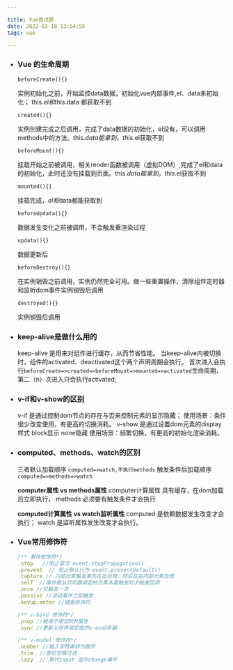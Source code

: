 ```yaml
---

title: Vue面试题
date: 2022-03-18 13:54:55
tags: vue

---
```


- ### Vue 的生命周期

  `beforeCreate(){}`

   实例初始化之前，开始监控data数据，初始化vue内部事件,el、data未初始化； this.$el和this.$data 都获取不到

  `created(){}   ` 

   实例创建完成之后调用，完成了data数据的初始化，el没有，可以调用methods中的方法。this.$data能拿到，this.$el获取不到

  `beforeMount(){} ` 

   挂载开始之前被调用，相关render函数被调用（虚拟DOM）,完成了el和data的初始化，此时还没有挂载到页面。this.$data能拿到，this.$el获取不到

  `mounted(){}  `

   挂载完成，$el和$data都能获取到

  `beforeUpdata(){}`

   数据发生变化之前被调用，不会触发重渲染过程

  `updata(){}`

   数据更新后

  `beforeDestroy(){}`

   在实例销毁之前调用，实例仍然完全可用。做一些重置操作，清除组件定时器和监听dom事件实例销毁后调用

  `destroyed(){}`

   实例销毁后调用

- ### keep-alive是做什么用的

  keep-alive 是用来对组件进行缓存，从而节省性能。
  当keep-alive内被切换时，组件的activated、deactivated这个两个声明周期会执行。
  首次进入会执行`beforeCreate=>created=>beforeMount=>mounted=>activated`生命周期，
  第二（n）次进入只会执行activated;

  

- ### v-if和v-show的区别

  v-if 是通过控制dom节点的存在与否来控制元素的显示隐藏；
       使用场景：条件很少改变使用，有更高的切换消耗。
  v-show 是通过设置dom元素的display样式 block显示  none隐藏
       使用场景：频繁切换，有更高的初始化渲染消耗。

- ###   computed、methods、watch的区别

  三者默认加载顺序
  `computed=>watch,不执行methods`
  触发条件后加载顺序
  `computed=>methods=>watch`

  **computer属性 vs methods属性**
  computer计算属性 具有缓存，在dom加载后立即执行，
  methods 必须要有触发条件才会执行

  **computed计算属性 vs watch监听属性**
  computed 是依赖数据发生改变才会执行；
  watch 是监听属性发生改变才会执行。

  

- ### Vue常用修饰符

  ```js
  /** 事件修饰符*/
  .stop   //阻止冒泡 event.stopPropagation()
  .prevent  // 阻止默认行为 event.preventDefault()
  .capture // 内部元素触发事先在此处理，然后在由内部元素处理
  .self  //事件是从侦听器绑定的元素本身触发时才触发回调
  .once //只触发一次
  .passive //滚动事件立即触发
  .keyup.enter //键盘修饰符
  
  /** v-bind 修饰符*/
  .prop //被用于绑定DOM属性
  .sync //更新父组件绑定值的v-on侦听器
  
  /** v-model 修饰符*/
  .number //输入字符串转为数字 
  .trim  //首位空格过滤
  .lazy  // 取代input 监听change事件
  
  ```

  

  

  

  

  